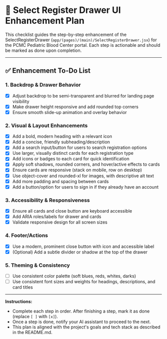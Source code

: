 # 📝 Select Register Drawer UI Enhancement Plan

This checklist guides the step-by-step enhancement of the SelectRegisterDrawer (`app/(pages)/(main)/SelectRegisterDrawer.jsx`) for the PCMC Pediatric Blood Center portal. Each step is actionable and should be marked as done upon completion.

---

## ✅ Enhancement To-Do List

### 1. Backdrop & Drawer Behavior

-   [x] Adjust backdrop to be semi-transparent and blurred for landing page visibility
-   [x] Make drawer height responsive and add rounded top corners
-   [x] Ensure smooth slide-up animation and overlay behavior

### 2. Visual & Layout Enhancements

-   [x] Add a bold, modern heading with a relevant icon
-   [x] Add a concise, friendly subheading/description
-   [x] Add a search input/button for users to search registration options
-   [x] Use larger, visually distinct cards for each registration type
-   [x] Add icons or badges to each card for quick identification
-   [x] Apply soft shadows, rounded corners, and hover/active effects to cards
-   [x] Ensure cards are responsive (stack on mobile, row on desktop)
-   [x] Use object-cover and rounded-xl for images, with descriptive alt text
-   [x] Add more padding and spacing between cards
-   [x] Add a button/option for users to sign in if they already have an account

### 3. Accessibility & Responsiveness

-   [x] Ensure all cards and close button are keyboard accessible
-   [x] Add ARIA roles/labels for drawer and cards
-   [x] Validate responsive design for all screen sizes

### 4. Footer/Actions

-   [x] Use a modern, prominent close button with icon and accessible label
-   [x] (Optional) Add a subtle divider or shadow at the top of the drawer

### 5. Theming & Consistency

-   [ ] Use consistent color palette (soft blues, reds, whites, darks)
-   [ ] Use consistent font sizes and weights for headings, descriptions, and card titles

---

**Instructions:**

-   Complete each step in order. After finishing a step, mark it as done (replace `[ ]` with `[x]`).
-   Once a step is done, notify your AI assistant to proceed to the next.
-   This plan is aligned with the project's goals and tech stack as described in the README.md.

